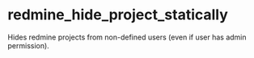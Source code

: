 # redmine_hide_project_statically
Hides redmine projects from non-defined users (even if user has admin permission).
